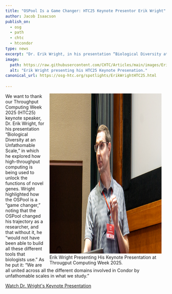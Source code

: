 ```yaml
---
title: "OSPool Is a Game Changer: HTC25 Keynote Presentor Erik Wright"
author: Jacob Isaacson
publish_on:
  - osg
  - path
  - chtc
  - htcondor
type: news
excerpt: "Dr. Erik Wright, in his presentation “Biological Diversity at an Unfathomable Scale” at HTC25, explored how high-throughput computing and the OSPool is being used to unlock the functions of novel genes."
image:
  path: https://raw.githubusercontent.com/CHTC/Articles/main/images/ErikWrightHTC25.png
  alt: "Erik Wright presenting his HTC25 Keynote Presenation."
canonical_url: https://osg-htc.org/spotlights/ErikWrightHTC25.html

---
```


<figure style="float: right; margin: 0 1rem 0 1rem; width: 350px;">
 <img src='https://raw.githubusercontent.com/CHTC/Articles/main/images/ErikWrightHTC25.png' height="500" class="figure-img img-fluid rounded" alt="Wright presenting HTC25 Keynote">
 <figcaption>Erik Wright Presenting His Keynote Presentation at Througput Computing Week 2025.</figcaption>
</figure>

We want to thank our Throughput Computing Week 2025 (HTC25) keynote speaker, Dr. Erik Wright, for his presentation “Biological Diversity at an Unfathomable Scale,” in which he explored how high-throughput computing is being used to unlock the functions of novel genes. Wright highlighted how the OSPool is a “game changer,” noting that the OSPool changed his trajectory as a researcher, and that without it, he “would not have been able to build all these different tools that biologists use.” As he put it: “We are all united across all the different domains involved in Condor by unfathomable scales in what we study.”

[Watch Dr. Wright's Keynote Presentation](https://youtu.be/69yY2YPsfHQ)

